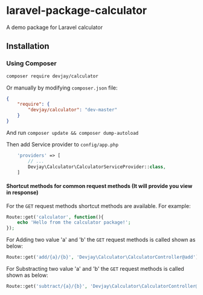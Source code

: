 # laravel-package-calculator
A demo package for Laravel calculator

## Installation

### Using Composer

```sh
composer require devjay/calculator
```

Or manually by modifying `composer.json` file:

``` json
{
    "require": {
        "devjay/calculator": "dev-master"
    }
}
```

And run `composer update && composer dump-autoload`

Then add Service provider to `config/app.php`

``` php
    'providers' => [
        // ...
        Devjay\Calculator\CalculatorServiceProvider::class,
    ]
```

#### Shortcut methods for common request methods (It will provide you view in response)

For the `GET` request methods shortcut methods are available. For example:

```php
Route::get('calculator', function(){
	echo 'Hello from the calculator package!';
});
```

For Adding two value 'a' and 'b' the `GET` request methods is called shown as below:
```php
Route::get('add/{a}/{b}', 'Devjay\Calculator\CalculatorController@add');
```

For Substracting two value 'a' and 'b' the `GET` request methods is called shown as below:
```php
Route::get('subtract/{a}/{b}', 'Devjay\Calculator\CalculatorController@subtract');

```
